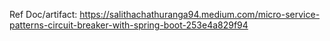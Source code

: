Ref Doc/artifact: 
https://salithachathuranga94.medium.com/micro-service-patterns-circuit-breaker-with-spring-boot-253e4a829f94